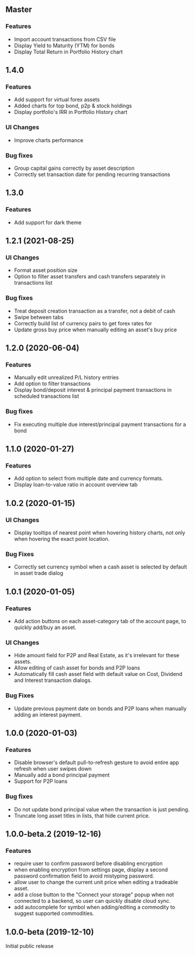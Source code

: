 ## Master

### Features
* Import account transactions from CSV file
* Display Yield to Maturity (YTM) for bonds
* Display Total Return in Portfolio History chart

## 1.4.0

### Features
* Add support for virtual forex assets
* Added charts for top bond, p2p & stock holdings
* Display portfolio's IRR in Portfolio History chart

### UI Changes
* Improve charts performance

### Bug fixes
* Group capital gains correctly by asset description
* Correctly set transaction date for pending recurring transactions

## 1.3.0

### Features
* Add support for dark theme

## 1.2.1 (2021-08-25)

### UI Changes
* Format asset position size
* Option to filter asset transfers and cash transfers separately in transactions list

### Bug fixes
* Treat deposit creation transaction as a transfer, not a debit of cash
* Swipe between tabs
* Correctly build list of currency pairs to get forex rates for
* Update gross buy price when manually editing an asset's buy price

## 1.2.0 (2020-06-04)

### Features
* Manually edit unrealized P/L history entries
* Add option to filter transactions
* Display bond/deposit interest & principal payment transactions in scheduled transactions list

### Bug fixes
* Fix executing multiple due interest/principal payment transactions for a bond

## 1.1.0 (2020-01-27)

### Features
* Add option to select from multiple date and currency formats.
* Display loan-to-value ratio in account overview tab

## 1.0.2 (2020-01-15)

### UI Changes
* Display tooltips of nearest point when hovering history charts, not only when hovering the exact point location.

### Bug Fixes
* Correctly set currency symbol when a cash asset is selected by default in asset trade dialog

## 1.0.1 (2020-01-05)

### Features
* Add action buttons on each asset-category tab of the account page, to quickly add/buy an asset.

### UI Changes
* Hide amount field for P2P and Real Estate, as it's irrelevant for these assets.
* Allow editing of cash asset for bonds and P2P loans
* Automatically fill cash asset field with default value on Cost, Dividend and Interest transaction dialogs.

### Bug Fixes
* Update previous payment date on bonds and P2P loans when manually adding an interest payment.

## 1.0.0 (2020-01-03)

### Features
* Disable browser's default pull-to-refresh gesture to avoid entire app refresh when user swipes down
* Manually add a bond principal payment
* Support for P2P loans

### Bug fixes
* Do not update bond principal value when the transaction is just pending.
* Truncate long asset titles in lists, that hide current price.

## 1.0.0-beta.2 (2019-12-16)

### Features
* require user to confirm password before disabling encryption
* when enabling encryption from settings page, display a second password confirmation field to avoid mistyping password.
* allow user to change the current unit price when editing a tradeable asset.
* add a close button to the "Connect your storage" popup when not connected to a backend, so user can quickly disable cloud sync.
* add autocomplete for symbol when adding/editing a commodity to suggest supported commodities.

## 1.0.0-beta (2019-12-10)

Initial public release
